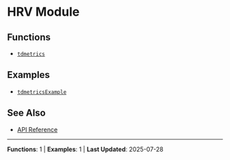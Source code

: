# HRV Module

## Functions

- [`tdmetrics`](tdmetrics.md)

## Examples

- [`tdmetricsExample`](../../../examples/hrv/tdmetricsExample.m)

## See Also

- [API Reference](../README.md)

---

**Functions**: 1 | **Examples**: 1 | **Last Updated**: 2025-07-28

